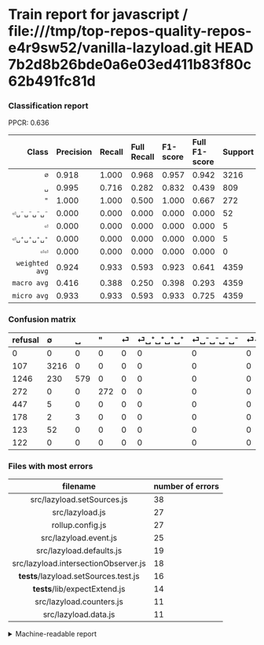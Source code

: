 # Train report for javascript / file:///tmp/top-repos-quality-repos-e4r9sw52/vanilla-lazyload.git HEAD 7b2d8b26bde0a6e03ed411b83f80c62b491fc81d

### Classification report

PPCR: 0.636

| Class | Precision | Recall | Full Recall | F1-score | Full F1-score | Support | Full Support | PPCR |
|------:|:----------|:-------|:------------|:---------|:---------|:--------|:-------------|:-----|
| `∅` | 0.918| 1.000| 0.968| 0.957| 0.942| 3216| 3323| 0.968 |
| `␣` | 0.995| 0.716| 0.282| 0.832| 0.439| 809| 2055| 0.394 |
| `"` | 1.000| 1.000| 0.500| 1.000| 0.667| 272| 544| 0.500 |
| `⏎␣⁻␣⁻␣⁻␣⁻` | 0.000| 0.000| 0.000| 0.000| 0.000| 52| 175| 0.297 |
| `⏎` | 0.000| 0.000| 0.000| 0.000| 0.000| 5| 452| 0.011 |
| `⏎␣⁺␣⁺␣⁺␣⁺` | 0.000| 0.000| 0.000| 0.000| 0.000| 5| 183| 0.027 |
| `⏎⏎` | 0.000| 0.000| 0.000| 0.000| 0.000| 0| 122| 0.000 |
| `weighted avg` | 0.924| 0.933| 0.593| 0.923| 0.641| 4359| 6854| 0.636 |
| `macro avg` | 0.416| 0.388| 0.250| 0.398| 0.293| 4359| 6854| 0.636 |
| `micro avg` | 0.933| 0.933| 0.593| 0.933| 0.725| 4359| 6854| 0.636 |

### Confusion matrix

|refusal|  ∅| ␣| "| ⏎| ⏎␣⁺␣⁺␣⁺␣⁺| ⏎␣⁻␣⁻␣⁻␣⁻| ⏎⏎| 
|:---|:---|:---|:---|:---|:---|:---|:---|
|0 |0 |0 |0 |0 |0 |0 |0 |
|107 |3216 |0 |0 |0 |0 |0 |0 |
|1246 |230 |579 |0 |0 |0 |0 |0 |
|272 |0 |0 |272 |0 |0 |0 |0 |
|447 |5 |0 |0 |0 |0 |0 |0 |
|178 |2 |3 |0 |0 |0 |0 |0 |
|123 |52 |0 |0 |0 |0 |0 |0 |
|122 |0 |0 |0 |0 |0 |0 |0 |

### Files with most errors

| filename | number of errors|
|:----:|:-----|
| src/lazyload.setSources.js | 38 |
| src/lazyload.js | 27 |
| rollup.config.js | 27 |
| src/lazyload.event.js | 25 |
| src/lazyload.defaults.js | 19 |
| src/lazyload.intersectionObserver.js | 18 |
| __tests__/lazyload.setSources.test.js | 16 |
| __tests__/lib/expectExtend.js | 14 |
| src/lazyload.counters.js | 11 |
| src/lazyload.data.js | 11 |

<details>
    <summary>Machine-readable report</summary>
```json
{
  "cl_report": {"\"": {"f1-score": 1.0, "precision": 1.0, "recall": 1.0, "support": 272}, "macro avg": {"f1-score": 0.3984992935082416, "precision": 0.41605596045203674, "recall": 0.3879569132968391, "support": 4359}, "micro avg": {"f1-score": 0.9330121587520074, "precision": 0.9330121587520074, "recall": 0.9330121587520074, "support": 4359}, "weighted avg": {"f1-score": 0.9229643435491773, "precision": 0.9239869231913506, "recall": 0.9330121587520074, "support": 4359}, "\u2205": {"f1-score": 0.9570004463621485, "precision": 0.917546362339515, "recall": 1.0, "support": 3216}, "\u23ce": {"f1-score": 0.0, "precision": 0.0, "recall": 0.0, "support": 5}, "\u23ce\u23ce": {"f1-score": 0.0, "precision": 0.0, "recall": 0.0, "support": 0}, "\u23ce\u2423\u207a\u2423\u207a\u2423\u207a\u2423\u207a": {"f1-score": 0.0, "precision": 0.0, "recall": 0.0, "support": 5}, "\u23ce\u2423\u207b\u2423\u207b\u2423\u207b\u2423\u207b": {"f1-score": 0.0, "precision": 0.0, "recall": 0.0, "support": 52}, "\u2423": {"f1-score": 0.8324946081955429, "precision": 0.9948453608247423, "recall": 0.715698393077874, "support": 809}},
  "cl_report_full": {"\"": {"f1-score": 0.6666666666666666, "precision": 1.0, "recall": 0.5, "support": 544}, "macro avg": {"f1-score": 0.2925436518171512, "precision": 0.41605596045203674, "recall": 0.24993600076817904, "support": 6854}, "micro avg": {"f1-score": 0.7254080085614911, "precision": 0.9330121587520074, "recall": 0.593376130726583, "support": 6854}, "weighted avg": {"f1-score": 0.6412850240732989, "precision": 0.8224998217900574, "recall": 0.593376130726583, "support": 6854}, "\u2205": {"f1-score": 0.9420035149384887, "precision": 0.917546362339515, "recall": 0.9678001805597352, "support": 3323}, "\u23ce": {"f1-score": 0.0, "precision": 0.0, "recall": 0.0, "support": 452}, "\u23ce\u23ce": {"f1-score": 0.0, "precision": 0.0, "recall": 0.0, "support": 122}, "\u23ce\u2423\u207a\u2423\u207a\u2423\u207a\u2423\u207a": {"f1-score": 0.0, "precision": 0.0, "recall": 0.0, "support": 183}, "\u23ce\u2423\u207b\u2423\u207b\u2423\u207b\u2423\u207b": {"f1-score": 0.0, "precision": 0.0, "recall": 0.0, "support": 175}, "\u2423": {"f1-score": 0.43913538111490336, "precision": 0.9948453608247423, "recall": 0.28175182481751826, "support": 2055}},
  "ppcr": 0.6359789903705865
}
```
</details>
